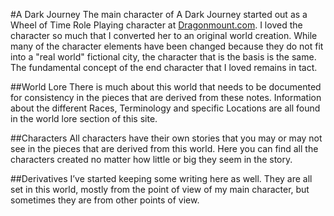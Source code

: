 #A Dark Journey
The main character of A Dark Journey started out as a Wheel of Time Role Playing character at [Dragonmount.com](http://dragonmount.com). I loved the character so much that I converted her to an original world creation. While many of the character elements have been changed because they do not fit into a "real world" fictional city, the character that is the basis is the same. The fundamental concept of the end character that I loved remains in tact.

##World Lore
There is much about this world that needs to be documented for consistency in the pieces that are derived from these notes. Information about the different Races, Terminology and specific Locations are all found in the world lore section of this site.

##Characters
All characters have their own stories that you may or may not see in the pieces that are derived from this world. Here you can find all the characters created no matter how little or big they seem in the story.

##Derivatives
I’ve started keeping some writing here as well.  They are all set in this world, mostly from the point of view of my main character, but sometimes they are from other points of view.